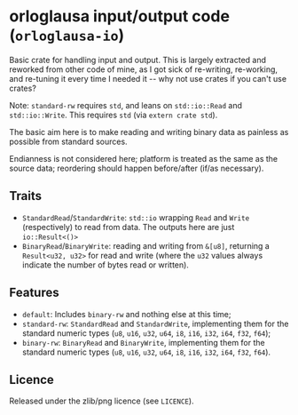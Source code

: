 # orloglausa input/output code (`orloglausa-io`)

Basic crate for handling input and output.  This is largely extracted and reworked from other code of mine, as I got sick of re-writing, re-working, and re-tuning it every time I needed it -- why not use crates if you can't use crates?

Note: `standard-rw` requires `std`, and leans on `std::io::Read` and `std::io::Write`.  This requires `std` (via `extern crate std`).

The basic aim here is to make reading and writing binary data as painless as possible from standard sources.

Endianness is not considered here; platform is treated as the same as the source data; reordering should happen before/after (if/as necessary).

## Traits

 - `StandardRead`/`StandardWrite`: `std::io` wrapping `Read` and `Write` (respectively) to read from data.  The outputs here are just `io::Result<()>`
 - `BinaryRead`/`BinaryWrite`: reading and writing from `&[u8]`, returning a `Result<u32, u32>` for read and write (where the `u32` values always indicate the number of bytes read or written).

## Features

 - `default`: Includes `binary-rw` and nothing else at this time;
 - `standard-rw`: `StandardRead` and `StandardWrite`, implementing them for the standard numeric types (`u8`, `u16`, `u32`, `u64`, `i8`, `i16`, `i32`, `i64`, `f32`, `f64`);
 - `binary-rw`: `BinaryRead` and `BinaryWrite`, implementing them for the standard numeric types (`u8`, `u16`, `u32`, `u64`, `i8`, `i16`, `i32`, `i64`, `f32`, `f64`).

## Licence

Released under the zlib/png licence (see `LICENCE`).